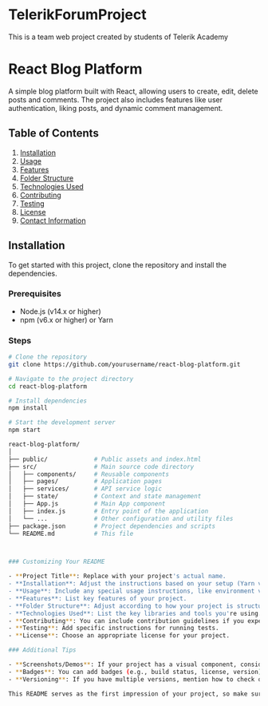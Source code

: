 # TelerikForumProject
This is a team web project created by students of Telerik Academy


# React Blog Platform

A simple blog platform built with React, allowing users to create, edit, delete posts and comments. The project also includes features like user authentication, liking posts, and dynamic comment management.

## Table of Contents

1. [Installation](#installation)
2. [Usage](#usage)
3. [Features](#features)
4. [Folder Structure](#folder-structure)
5. [Technologies Used](#technologies-used)
6. [Contributing](#contributing)
7. [Testing](#testing)
8. [License](#license)
9. [Contact Information](#contact-information)

## Installation

To get started with this project, clone the repository and install the dependencies.

### Prerequisites

- Node.js (v14.x or higher)
- npm (v6.x or higher) or Yarn

### Steps

```bash
# Clone the repository
git clone https://github.com/yourusername/react-blog-platform.git

# Navigate to the project directory
cd react-blog-platform

# Install dependencies
npm install

# Start the development server
npm start

react-blog-platform/
│
├── public/             # Public assets and index.html
├── src/                # Main source code directory
│   ├── components/     # Reusable components
│   ├── pages/          # Application pages
│   ├── services/       # API service logic
│   ├── state/          # Context and state management
│   ├── App.js          # Main App component
│   ├── index.js        # Entry point of the application
│   └── ...             # Other configuration and utility files
├── package.json        # Project dependencies and scripts
└── README.md           # This file



### Customizing Your README

- **Project Title**: Replace with your project's actual name.
- **Installation**: Adjust the instructions based on your setup (Yarn vs. npm, additional setup steps, etc.).
- **Usage**: Include any special usage instructions, like environment variables or running with Docker.
- **Features**: List key features of your project.
- **Folder Structure**: Adjust according to how your project is structured.
- **Technologies Used**: List the key libraries and tools you're using.
- **Contributing**: You can include contribution guidelines if you expect external contributors.
- **Testing**: Add specific instructions for running tests.
- **License**: Choose an appropriate license for your project.

### Additional Tips

- **Screenshots/Demos**: If your project has a visual component, consider adding screenshots or a demo link.
- **Badges**: You can add badges (e.g., build status, license, version) at the top for additional information.
- **Versioning**: If you have multiple versions, mention how to check out different versions (tags, branches).

This README serves as the first impression of your project, so make sure it is clear, informative, and well-organized.